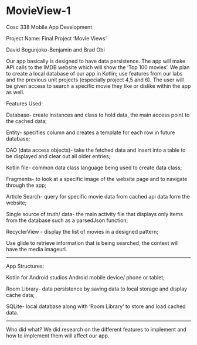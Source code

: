 # MovieView-1
Cosc 338 Mobile App Development

Project Name: Final Project ‘Movie Views’

David Bogunjoko-Benjamin and Brad Obi

Our app basically is designed to have data persistence. The app will make API calls to the IMDB website which will show the ‘Top 100 movies’.  We plan to create a local database of our app in Kotlin; use features from our labs and the previous unit projects (especially project 4,5 and 6). The user will be given access to search a specific movie they like or dislike within the app as well.

Features Used:

Database- create instances and class to hold data, the main access point to the cached data; 

Entity- specifies column and creates a template for each row in future database;

DAO (data access objects)- take the fetched data and insert into a table to be displayed and clear out all older entries;

Kotlin file- common data class language being used to create data class;

Fragments- to look at a specific image of the website page and to navigate through the app; 

Article Search- query for specific movie data from cached api data form the website;

Single source of truth/ data- the main activity file that displays only items from the database such as a parsedJson function;

RecyclerView - display the list of movies in a designed pattern;

Use glide to retrieve information that is being searched, the context will have the media imageurl. 

--------------------

App Structures:

Kotlin for Android studios Android mobile device/ phone or tablet; 

Room Library- data persistence by saving data to local storage and display cache data;

SQLite- local database along with ‘Room Library’ to store and load cached data.

--------------------

Who did what? 
We did research on the different features to implement and how to implement them will affect our app.

